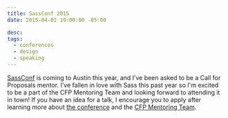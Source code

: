 ```yaml
---
title: SassConf 2015
date: 2015-04-02 19:00:00 -05:00

desc:
tags:
  - conferences
  - design
  - speaking
---
```


[SassConf](http://sassconf.com/) is coming to Austin this year, and I’ve been asked to be a Call for Proposals mentor. I’ve fallen in love with Sass this past year so I'm excited to be a part of the CFP Mentoring Team and looking forward to attending it in town! If you have an idea for a talk, I encourage you to apply after learning more about [the conference](http://sassconf.com/) and the [CFP Mentoring Team](http://sassconf.com/blog/posts/cfp-mentor-team).
